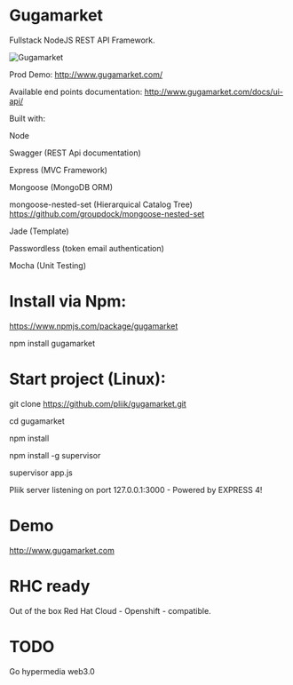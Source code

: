 # Gugamarket

Fullstack NodeJS REST API Framework.

![Gugamarket](https://raw.githubusercontent.com/pliik/gugamarket/openshiftv3/gugamarket.png)


Prod Demo: http://www.gugamarket.com/

Available end points documentation: http://www.gugamarket.com/docs/ui-api/

Built with:

  Node
  
  Swagger (REST Api documentation)
  
  Express (MVC Framework)
  
  Mongoose (MongoDB ORM)
  
  mongoose-nested-set (Hierarquical Catalog Tree) https://github.com/groupdock/mongoose-nested-set
  
  Jade (Template)
  
  Passwordless (token email authentication)
  
  Mocha (Unit Testing)

# Install via Npm:

https://www.npmjs.com/package/gugamarket

npm install gugamarket

# Start project (Linux):

git clone https://github.com/pliik/gugamarket.git

cd gugamarket

npm install

npm install -g supervisor

supervisor app.js

Pliik server listening on port 127.0.0.1:3000 - Powered by EXPRESS 4!

# Demo

http://www.gugamarket.com

# RHC ready

Out of the box Red Hat Cloud - Openshift - compatible. 

# TODO
Go hypermedia web3.0
